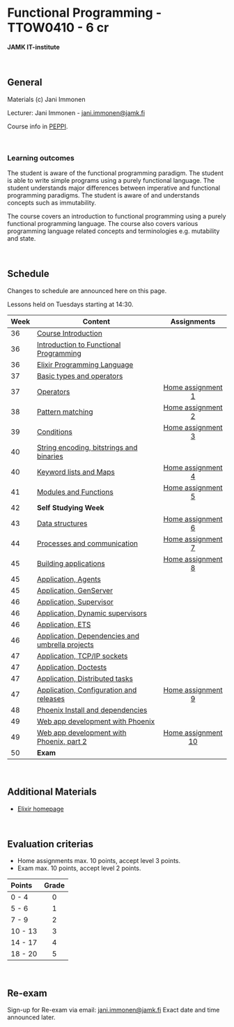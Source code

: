 # Functional Programming - TTOW0410 - 6 cr
**JAMK IT-institute**

&nbsp;
## General

Materials (c) Jani Immonen

Lecturer: Jani Immonen - jani.immonen@jamk.fi

Course info in [PEPPI](https://opetussuunnitelmat.peppi.jamk.fi/fi/course_unit/TTOW0410).


&nbsp;
### Learning outcomes
The student is aware of the functional programming paradigm. The student is able to write simple programs using a purely functional language. The student understands major differences between imperative and functional programming paradigms. The student is aware of and understands concepts such as immutability.

The course covers an introduction to functional programming using a purely functional programming language. The course also covers various programming language related concepts and terminologies e.g. mutability and state.


&nbsp;
## Schedule

Changes to schedule are announced here on this page.

Lessons held on Tuesdays starting at 14:30.

| Week | Content | Assignments |
|:--------|---------|:-------------------:|
| 36 | [Course Introduction](https://gitlab.labranet.jamk.fi/immja/functional-programming/-/blob/master/materials/01-course-introducton.md) | |
| 36 | [Introduction to Functional Programming](https://gitlab.labranet.jamk.fi/immja/functional-programming/-/blob/master/materials/02-fp-introducton.md) | |
| 36 | [Elixir Programming Language](https://gitlab.labranet.jamk.fi/immja/functional-programming/-/blob/master/materials/03-elixir-introducton.md) | |
| 37 | [Basic types and operators](https://gitlab.labranet.jamk.fi/immja/functional-programming/-/blob/master/materials/04-types.md) | |
| 37 | [Operators](https://gitlab.labranet.jamk.fi/immja/functional-programming/-/blob/master/materials/05-operators.md) | [Home assignment 1](https://gitlab.labranet.jamk.fi/immja/functional-programming/-/blob/master/assignments/home-assignment-01.md) |
| 38 | [Pattern matching](https://gitlab.labranet.jamk.fi/immja/functional-programming/-/blob/master/materials/06-pattern-matching.md) | [Home assignment 2](https://gitlab.labranet.jamk.fi/immja/functional-programming/-/blob/master/assignments/home-assignment-02.md) |
| 39 | [Conditions](https://gitlab.labranet.jamk.fi/immja/functional-programming/-/blob/master/materials/07-conditions.md) | [Home assignment 3](https://gitlab.labranet.jamk.fi/immja/functional-programming/-/blob/master/assignments/home-assignment-03.md) |
| 40 | [String encoding, bitstrings and binaries](https://gitlab.labranet.jamk.fi/immja/functional-programming/-/blob/master/materials/08-binaries.md) | |
| 40 | [Keyword lists and Maps](https://gitlab.labranet.jamk.fi/immja/functional-programming/-/blob/master/materials/09-keyword-list-and-map.md) | [Home assignment 4](https://gitlab.labranet.jamk.fi/immja/functional-programming/-/blob/master/assignments/home-assignment-04.md) |
| 41 | [Modules and Functions](https://gitlab.labranet.jamk.fi/immja/functional-programming/-/blob/master/materials/10-modules-and-functions.md) | [Home assignment 5](https://gitlab.labranet.jamk.fi/immja/functional-programming/-/blob/master/assignments/home-assignment-05.md) |
| 42 | **Self Studying Week** |
| 43 | [Data structures](https://gitlab.labranet.jamk.fi/immja/functional-programming/-/blob/master/materials/11-structs.md) | [Home assignment 6](https://gitlab.labranet.jamk.fi/immja/functional-programming/-/blob/master/assignments/home-assignment-06.md) |
| 44 | [Processes and communication](https://gitlab.labranet.jamk.fi/immja/functional-programming/-/blob/master/materials/12-process-comms.md) | [Home assignment 7](https://gitlab.labranet.jamk.fi/immja/functional-programming/-/blob/master/assignments/home-assignment-07.md) |
| 45 | [Building applications](https://gitlab.labranet.jamk.fi/immja/functional-programming/-/blob/master/materials/13-building-applications.md) | [Home assignment 8](https://gitlab.labranet.jamk.fi/immja/functional-programming/-/blob/master/assignments/home-assignment-08.md) |
| 45 | [Application, Agents](https://gitlab.labranet.jamk.fi/immja/functional-programming/-/blob/master/materials/14-agents.md) | |
| 45 | [Application, GenServer](https://gitlab.labranet.jamk.fi/immja/functional-programming/-/blob/master/materials/15-genserver.md) | |
| 46 | [Application, Supervisor](https://gitlab.labranet.jamk.fi/immja/functional-programming/-/blob/master/materials/16-supervisor.md) | |
| 46 | [Application, Dynamic supervisors](https://gitlab.labranet.jamk.fi/immja/functional-programming/-/blob/master/materials/17-dynamic-supervisors.md) | |
| 46 | [Application, ETS](https://gitlab.labranet.jamk.fi/immja/functional-programming/-/blob/master/materials/18-ets.md) | |
| 46 | [Application, Dependencies and umbrella projects](https://gitlab.labranet.jamk.fi/immja/functional-programming/-/blob/master/materials/19-dependencies.md) | |
| 47 | [Application, TCP/IP sockets](https://gitlab.labranet.jamk.fi/immja/functional-programming/-/blob/master/materials/20-task-and-gen_tcp.md) | |
| 47 | [Application, Doctests](https://gitlab.labranet.jamk.fi/immja/functional-programming/-/blob/master/materials/21-doctests.md) | |
| 47 | [Application, Distributed tasks](https://gitlab.labranet.jamk.fi/immja/functional-programming/-/blob/master/materials/22-distributed-tasks.md) | |
| 47 | [Application, Configuration and releases](https://gitlab.labranet.jamk.fi/immja/functional-programming/-/blob/master/materials/23-configuration-and-release.md) | [Home assignment 9](https://gitlab.labranet.jamk.fi/immja/functional-programming/-/blob/master/assignments/home-assignment-09.md) |
| 48 | [Phoenix Install and dependencies](https://gitlab.labranet.jamk.fi/immja/functional-programming/-/blob/master/materials/24-phoenix-install.md) | |
| 49 | [Web app development with Phoenix](https://gitlab.labranet.jamk.fi/immja/functional-programming/-/blob/master/materials/25-phoenix-app.md) | |
| 49 | [Web app development with Phoenix, part 2](https://gitlab.labranet.jamk.fi/immja/functional-programming/-/blob/master/materials/26-phoenix-chat.md) | [Home assignment 10](https://gitlab.labranet.jamk.fi/immja/functional-programming/-/blob/master/assignments/home-assignment-10.md) |
| 50 | **Exam** | |


&nbsp;
## Additional Materials

- [Elixir homepage](https://elixir-lang.org/)


&nbsp;
## Evaluation criterias

* Home assignments max. 10 points, accept level 3 points.
* Exam max. 10 points, accept level 2 points.

| Points | Grade |
|:--------|:----------:|
| 0 - 4 | 0 |
| 5 - 6 | 1 |
| 7 - 9 | 2 |
| 10 - 13 | 3 |
| 14 - 17 | 4 |
| 18 - 20 | 5 |


&nbsp;
## Re-exam

Sign-up for Re-exam via email: jani.immonen@jamk.fi
Exact date and time announced later.

